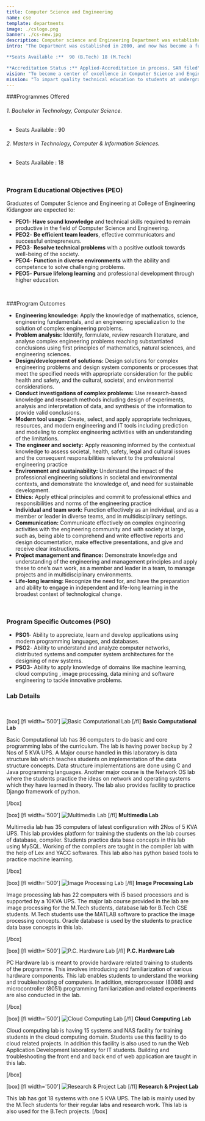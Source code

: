 ```yaml
---
title: Computer Science and Engineering
name: cse
template: departments
image: ./cslogo.png
banner: ./cs-new.jpg
description: Computer science and Engineering Department was established in 2000, and now has become a full-fledged department with advanced laboratory facilities to train the students to meet the current needs of the fast changing industrial scenario.
intro: "The Department was established in 2000, and now has become a full-fledged department with advanced laboratory facilities to train the students to meet the current needs of the fast changing industrial scenario.

**Seats Available :**  90 (B.Tech) 18 (M.Tech)

**Accreditation Status :** Applied-Accreditation in process. SAR filed"
vision: "To become a center of excellence in Computer Science and Engineering imparting quality professional education to develop competent professionals with social values who are capable of life long learning."
mission: "To impart quality technical education to students at undergraduate level through constant knowledge upgradation by maintaining pace with the latest sophisticated innovations , research & development and industry interaction in the field of Computer Science and Engineering with focus on lifelong learning for the well-being of the society."
---
```


###Programmes Offered
<br>

###### 1. Bachelor in Technology, Computer Science.

- Seats Available : 90


###### 2. Masters in Technology, Computer & Information Sciences.

- Seats Available : 18


<br>


### Program Educational Objectives (PEO)
Graduates of Computer Science and Engineering at College of Engineering Kidangoor are expected to:
- **PEO1**- **Have sound knowledge** and technical skills required to remain productive in the field of Computer Science and Engineering.
- **PEO2**- **Be efficient team leaders**, effective communicators and successful entrepreneurs.
- **PEO3**- **Resolve technical problems** with a positive outlook towards well-being of the society.
- **PEO4**- **Function in diverse environments** with the ability and competence to solve challenging problems.
- **PEO5**- **Pursue lifelong learning** and professional development through higher education.

<br>

###Program Outcomes
- **Engineering knowledge:** Apply the knowledge of mathematics, science, engineering fundamentals, and an engineering specialization to the solution of complex engineering problems.
- **Problem analysis:** Identify, formulate, review research literature, and analyse complex engineering problems reaching substantiated conclusions using first principles of mathematics, natural sciences, and engineering sciences.
- **Design/development of solutions:** Design solutions for complex engineering problems and design system components or processes that meet the specified needs with appropriate consideration for the public health and safety, and the cultural, societal, and environmental considerations.
- **Conduct investigations of complex problems:** Use research-based knowledge and research methods including design of experiments, analysis and interpretation of data, and synthesis of the information to provide valid conclusions.
- **Modern tool usage:** Create, select, and apply appropriate techniques, resources, and modern engineering and IT tools including prediction and modeling to complex engineering activities with an understanding of the limitations.
- **The engineer and society:** Apply reasoning informed by the contextual knowledge to assess societal, health, safety, legal and cultural issues and the consequent responsibilities relevant to the professional engineering practice
- **Environment and sustainability:** Understand the impact of the professional engineering solutions in societal and environmental contexts, and demonstrate the knowledge of, and need for sustainable development.
- **Ethics:** Apply ethical principles and commit to professional ethics and responsibilities and norms of the engineering practice
- **Individual and team work:** Function effectively as an individual, and as a member or leader in diverse teams, and in multidisciplinary settings.
- **Communication:** Communicate effectively on complex engineering activities with the engineering community and with society at large, such as, being able to comprehend and write effective reports and design documentation, make effective presentations, and give and receive clear instructions.
- **Project management and finance:** Demonstrate knowledge and understanding of the engineering and management principles and apply these to one’s own work, as a member and leader in a team, to manage projects and in multidisciplinary environments.
- **Life-long learning:** Recognize the need for, and have the preparation and ability to engage in independent and life-long learning in the broadest context of technological change.
<br>

### Program Specific Outcomes (PSO)
- **PSO1**- Ability to appreciate, learn and develop applications using modern programming languages, and databases.
- **PSO2**- Ability to understand and analyze computer networks, distributed systems and computer system architectures for the designing of  new systems. 
- **PSO3**- Ability to apply knowledge of domains like  machine learning, cloud computing , image processing, data mining and software engineering to tackle innovative problems. 

### Lab Details
<br>

[box]
[fl width='500']
![Basic Computational Lab](basiccomputationlab.jpg)
[/fl]
**Basic Computational Lab**

Basic Computational lab has 36 computers to do basic and core programming labs of the curriculum. The lab is having power backup by 2 Nos of 5 KVA UPS. A Major course handled in this laboratory is data structure lab which teaches students on implementation of the data structure concepts. Data structure implementations are done using C and Java programming languages. Another major course is the Network OS lab where the students practice the ideas on network and operating systems which they have learned in theory. The lab also provides facility to practice Django framework of python.

[/box]

[box]
[fl width='500']
![Multimedia Lab](Multimedialab1.jpg)
[/fl]
**Multimedia Lab**

Multimedia lab has 35 computers of latest configuration with 2Nos of 5 KVA UPS.  This lab provides platform for training the students on the lab courses of database, compiler. Students practice data base concepts in this lab using MySQL. Working of the compilers are taught in the compiler lab with the help of Lex and YACC softwares. This lab also has python based tools to practice machine learning.

[/box]


[box]
[fl width='500']
![Image Processing Lab](imageprocessinglab.jpg)
[/fl]
**Image Processing Lab**

 Image processing lab has 22 computers with i5 based processors and is supported by a 10KVA UPS. The major lab course provided in the lab are image processing for the M.Tech students, database lab for B.Tech CSE students. M.Tech students use the MATLAB software to practice the image processing concepts. Oracle database is used by the students to practice data base concepts in this lab.

[/box]


[box]
[fl width='500']
![P.C. Hardware Lab](pc-hardware-lab.jpg)
[/fl]
**P.C. Hardware Lab**

PC Hardware lab is meant to provide hardware related training to students of the programme. This involves introducing and familiarization of various hardware components. This lab enables students to understand the working and troubleshooting of computers. In addition, microprocessor (8086) and microcontroller (8051) programming familiarization and related experiments are also conducted in the lab.

[/box]

[box]
[fl width='500']
![Cloud Computing Lab](Multimedialab.jpg)
[/fl]
**Cloud Computing Lab**

Cloud computing lab is having 15 systems and NAS facility for training students in the cloud computing domain. Students use this facility to do cloud related projects. In addition this facility is also used to run the Web Application Development laboratory for IT students. Building and troubleshooting the front end and back end of web application are taught in this lab.       

[/box]



[box]
[fl width='500']
![Research & Project Lab](projectlab.jpg)
[/fl]
**Research & Project Lab**

This lab has got 18 systems with one 5 KVA UPS. The lab is mainly used by the M.Tech students for their regular labs and research work. This lab is also used for the B.Tech projects.
[/box]
